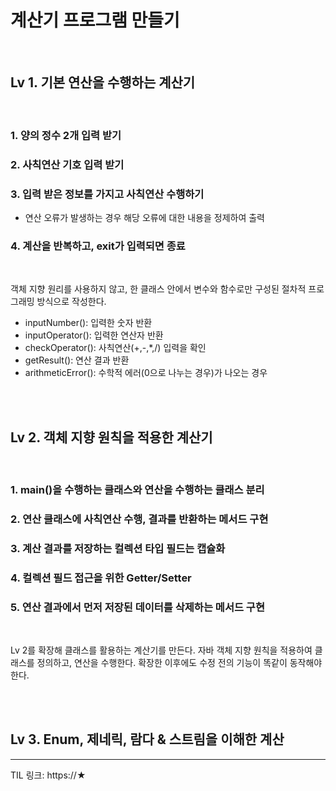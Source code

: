# 계산기 프로그램 만들기

<br>

## Lv 1. 기본 연산을 수행하는 계산기

<br>

### 1. 양의 정수 2개 입력 받기
### 2. 사칙연산 기호 입력 받기
### 3. 입력 받은 정보를 가지고 사칙연산 수행하기
- 연산 오류가 발생하는 경우 해당 오류에 대한 내용을 정제하여 출력
### 4. 계산을 반복하고, exit가 입력되면 종료

<br>

객체 지향 원리를 사용하지 않고, 한 클래스 안에서 변수와 함수로만 구성된 절차적 프로그래밍 방식으로 작성한다.
- inputNumber(): 입력한 숫자 반환
- inputOperator(): 입력한 연산자 반환
- checkOperator(): 사칙연산(+,-,*,/) 입력을 확인
- getResult(): 연산 결과 반환
- arithmeticError(): 수학적 에러(0으로 나누는 경우)가 나오는 경우

<br><br>

## Lv 2. 객체 지향 원칙을 적용한 계산기

<br>

### 1. main()을 수행하는 클래스와 연산을 수행하는 클래스 분리
### 2. 연산 클래스에 사칙연산 수행, 결과를 반환하는 메서드 구현
### 3. 계산 결과를 저장하는 컬렉션 타입 필드는 캡슐화
### 4. 컬렉션 필드 접근을 위한 Getter/Setter
### 5. 연산 결과에서 먼저 저장된 데이터를 삭제하는 메서드 구현

<br>

Lv 2를 확장해 클래스를 활용하는 계산기를 만든다. 자바 객체 지향 원칙을 적용하여 클래스를 정의하고, 연산을 수행한다.
확장한 이후에도 수정 전의 기능이 똑같이 동작해야 한다.

<br><br>

## Lv 3. Enum, 제네릭, 람다 & 스트림을 이해한 계산


---

TIL 링크: https://★

